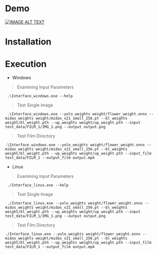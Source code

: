 # Demo

[![IMAGE ALT TEXT](http://img.youtube.com/vi/BLUcD01N27M/0.jpg)](https://www.youtube.com/watch?v=BLUcD01N27M "CARE-for-MUV")


# Installation




# Execution

- Windows

>Examining Input Parameters
```shell
 .\Interface_windows.exe --help
```

>Test Single Image
```shell
 .\Interface_windows.exe --yolo_weights weight/flower_weight.onnx --midas_weights weight/midas_v21_small_256.pt --bl_weights weight/bl_weight.pth --up_weights weight/up_weight.pth --input test_data/FILM_1/IMG_1.png --output output.png
```

>Test Film Directory
```shell
.\Interface_windows.exe --yolo_weights weight/flower_weight.onnx --midas_weights weight/midas_v21_small_256.pt --bl_weights weight/bl_weight.pth --up_weights weight/up_weight.pth --input_film test_data/FILM_1 --output_film output.mp4
```

- Linux
>Examining Input Parameters
```shell
 ./Interface_linux.exe --help
```

>Test Single Image
```shell
 ./Interface_linux.exe --yolo_weights weight/flower_weight.onnx --midas_weights weight/midas_v21_small_256.pt --bl_weights weight/bl_weight.pth --up_weights weight/up_weight.pth --input test_data/FILM_1/IMG_1.png --output output.png
```

>Test Film Directory
```shell
./Interface_linux.exe --yolo_weights weight/flower_weight.onnx --midas_weights weight/midas_v21_small_256.pt --bl_weights weight/bl_weight.pth --up_weights weight/up_weight.pth --input_film test_data/FILM_1 --output_film output.mp4
```
